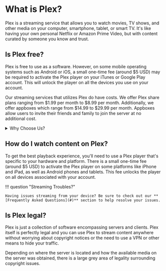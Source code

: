 # What is Plex?

Plex is a streaming service that allows you to watch movies, TV shows, and other media on your computer, smartphone, tablet, or smart TV. It's like having your own personal Netflix or Amazon Prime Video, but with content curated by someone you know and trust.

## Is Plex free?
Plex is free to use as a software. However, on some mobile operating systems such as Android or iOS, a small one-time fee (around $5 USD) may be required to activate the Plex player on your iTunes or Google Play account. This will unlock the player on all the devices you use on your account.

Our streaming services that utilizes Plex do have costs. We offer Plex share plans ranging from $1.99 per month to $8.99 per month. Additionally, we offer appboxes which range from $14.99 to $29.99 per month. Appboxes allow users to invite their friends and family to join the server at no additional cost.

 <details>
  <summary>Why Choose Us?</summary>
 <br />
 Our Plex server is unique because we focus on providing the best quality all around - whether it's the content we offer, our hardware and network, or our community. Here are some specific features and benefits that set us apart:
 <br />
<ul>
 <li><strong>Vast Library of Content:</strong> We have a huge library, which contains over 37,000 movies and 12,000 TV shows, including over 1,750 4K movies and 1,250+ 4K TV shows, as well as 157 MasterClass courses. We're always adding new content to our servers and aim to have movies up within hours of their digital release and TV shows up within an hour of airing. Don't forget about our wide range of other media, including music, audiobooks, e-books, manga, and comics.</li>
  <li><strong>High-Quality Playback:</strong> We utilize top-of-the-line server hardware and storage devices to provide you with the best playback experience possible. With access to private torrent trackers, Usenet indexers, and our own internal releases, we offer the highest quality content available. Our content features dedicated DolbyVision libraries, lossless and/or Atmos audio whenever possible, and if a file isn't up to our standards, we'll promptly replace it with a better version.</li>
  <li><strong>Customizable Experience:</strong> We provide a tailored Plex experience with custom playlists and recommendations based on your viewing history. We fulfill requests promptly and customize the streaming experience with detailed collections pinned to users' home screens and overlays displaying ratings and quality information on the poster. Our detailed overlays and collections also make it easier to browse and locate content that you may not have found otherwise.
  <li><strong>Fast and Reliable:</strong> Our global CDN, utilizing [Datapacket](https://datapacket.com)'s optimized network, ensures that our server is always up and running, so you can access your favorite content whenever you want, without any lag or buffering. It even geolocates the best route from the server to each individual user so you'll get the same experience, regardless of where you are.</li>
  <li><strong>Dedicated Technical Support:</strong> We offer support through Discord and have a dedicated team that is located throughout the world, so you will get help regardless of where you live or the time of day. Our support team also provides a friendly and personalized service, so you'll never feel like you're just another number.</li>
  <li><strong>Engaging Community:</strong> We have a huge emphasis on our community and encourage all users to join our Discord to engage in conversation and help out all other users. Our community is known for being welcoming and supportive. We have regular giveaways and events as well as curated, daily questions to engage users and weekly movie selections to drive conversation and help you discover more to watch!</li>
 </ul>
  </details>

## How do I watch content on Plex?
To get the best playback experience, you'll need to use a Plex player that's specific to your hardware and platform. There is a small one-time fee (around $5 USD) to activate the Plex player on some platforms like iPhone and iPad, as well as Android phones and tablets. This fee unlocks the player on all devices associated with your account.

!!! question "Streaming Troubles?"
  
    Having issues streaming from your device? Be sure to check out our **[Frequently Asked Questions](#)** section to help resolve your issues. 

## Is Plex legal?
Plex is just a collection of software encompassing servers and clients. Plex itself is perfectly legal and you can use Plex to stream content anywhere without worrying about copyright notices or the need to use a VPN or other means to hide your traffic.

Depending on where the server is located and how the available media on the server was obtained, there is a large grey area of legality surrounding copyright issues.
